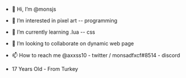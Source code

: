 - 👋 Hi, I’m @monsjs
- 👀 I’m interested in pixel art -- programming
- 🌱 I’m currently learning .lua -- css
- 💞️ I’m looking to collaborate on dynamic web page
- 📫 How to reach me @axxss10 - twitter / monsadfxcf#8514 - discord

- 17 Years Old - From Turkey
